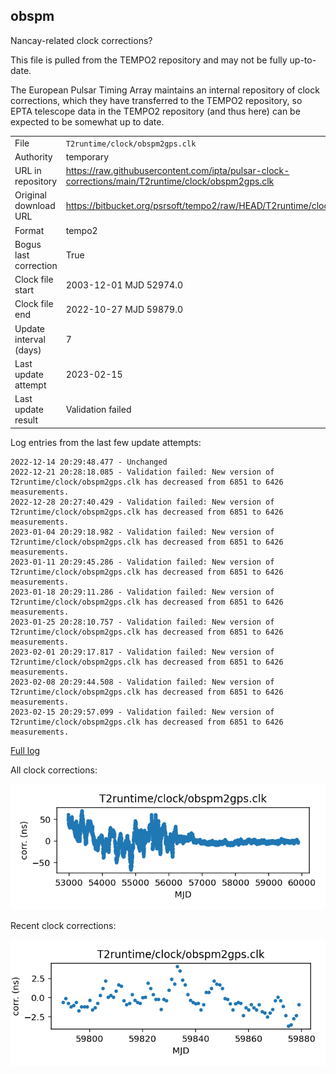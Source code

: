 
## obspm

Nancay-related clock corrections?

This file is pulled from the TEMPO2 repository and may not be fully
up-to-date.

The European Pulsar Timing Array maintains an internal repository
of clock corrections, which they have transferred to the TEMPO2
repository, so  EPTA telescope data in the TEMPO2 repository (and
thus here) can be expected to be somewhat up to date.

|     |     |
|:--- |:--- |
| File | `T2runtime/clock/obspm2gps.clk` |
| Authority | temporary |
| URL in repository | <https://raw.githubusercontent.com/ipta/pulsar-clock-corrections/main/T2runtime/clock/obspm2gps.clk> |
| Original download URL | <https://bitbucket.org/psrsoft/tempo2/raw/HEAD/T2runtime/clock/obspm2gps.clk> |
| Format | tempo2 |
| Bogus last correction | True |
| Clock file start | 2003-12-01 MJD 52974.0 |
| Clock file end | 2022-10-27 MJD 59879.0 |
| Update interval (days) | 7 |
| Last update attempt | 2023-02-15 |
| Last update result | Validation failed |

Log entries from the last few update attempts:
```
2022-12-14 20:29:48.477 - Unchanged
2022-12-21 20:28:18.085 - Validation failed: New version of T2runtime/clock/obspm2gps.clk has decreased from 6851 to 6426 measurements.
2022-12-28 20:27:40.429 - Validation failed: New version of T2runtime/clock/obspm2gps.clk has decreased from 6851 to 6426 measurements.
2023-01-04 20:29:18.982 - Validation failed: New version of T2runtime/clock/obspm2gps.clk has decreased from 6851 to 6426 measurements.
2023-01-11 20:29:45.286 - Validation failed: New version of T2runtime/clock/obspm2gps.clk has decreased from 6851 to 6426 measurements.
2023-01-18 20:29:11.286 - Validation failed: New version of T2runtime/clock/obspm2gps.clk has decreased from 6851 to 6426 measurements.
2023-01-25 20:28:10.757 - Validation failed: New version of T2runtime/clock/obspm2gps.clk has decreased from 6851 to 6426 measurements.
2023-02-01 20:29:17.817 - Validation failed: New version of T2runtime/clock/obspm2gps.clk has decreased from 6851 to 6426 measurements.
2023-02-08 20:29:44.508 - Validation failed: New version of T2runtime/clock/obspm2gps.clk has decreased from 6851 to 6426 measurements.
2023-02-15 20:29:57.099 - Validation failed: New version of T2runtime/clock/obspm2gps.clk has decreased from 6851 to 6426 measurements.
```
[Full log](https://raw.githubusercontent.com/ipta/pulsar-clock-corrections/main/log/T2runtime/clock/obspm2gps.clk.log)


All clock corrections:

![plot of all clock corrections](obspm2gps.clk.png "All corrections")

Recent clock corrections:

![plot of recent clock corrections](obspm2gps.clk.short.png "Recent corrections")

